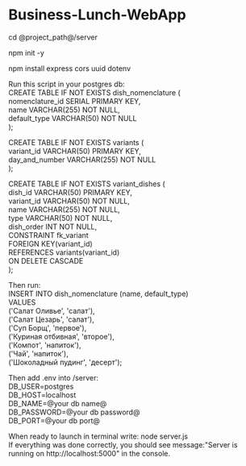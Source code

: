 # Business-Lunch-WebApp

cd @project_path@/server

npm init -y

npm install express cors uuid dotenv

Run this script in your postgres db:  
CREATE TABLE IF NOT EXISTS dish_nomenclature (  
  nomenclature_id SERIAL PRIMARY KEY,  
  name VARCHAR(255) NOT NULL,  
  default_type VARCHAR(50) NOT NULL  
);  
  

CREATE TABLE IF NOT EXISTS variants (  
  variant_id VARCHAR(50) PRIMARY KEY,  
  day_and_number VARCHAR(255) NOT NULL  
);  
  

CREATE TABLE IF NOT EXISTS variant_dishes (  
  dish_id VARCHAR(50) PRIMARY KEY,  
  variant_id VARCHAR(50) NOT NULL,  
  name VARCHAR(255) NOT NULL,  
  type VARCHAR(50) NOT NULL,  
  dish_order INT NOT NULL,  
  CONSTRAINT fk_variant  
    FOREIGN KEY(variant_id)  
    REFERENCES variants(variant_id)  
    ON DELETE CASCADE  
);  
  
Then run:  
INSERT INTO dish_nomenclature (name, default_type)  
VALUES  
  ('Салат Оливье', 'салат'),  
  ('Салат Цезарь', 'салат'),  
  ('Суп Борщ', 'первое'),  
  ('Куриная отбивная', 'второе'),  
  ('Компот', 'напиток'),  
  ('Чай', 'напиток'),  
  ('Шоколадный пудинг', 'десерт');  
  
Then add .env into /server:  
DB_USER=postgres  
DB_HOST=localhost  
DB_NAME=@your db name@  
DB_PASSWORD=@your db password@  
DB_PORT=@your db port@  

When ready to launch in terminal write: node server.js  
If everything was done correctly, you should see message:"Server is running on http://localhost:5000" in the console.
